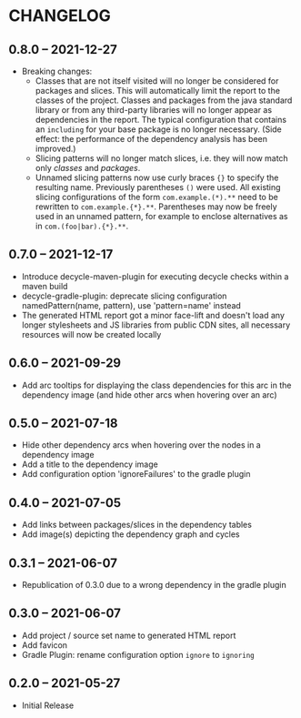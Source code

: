 # CHANGELOG

## 0.8.0 – 2021-12-27
   - Breaking changes: 
     - Classes that are not itself visited will no longer be considered for packages and slices.
       This will automatically limit the report to the classes of the project. Classes and packages from the java
       standard library or from any third-party libraries will no longer appear as dependencies in the report.
       The typical configuration that contains an `including` for your base package is no longer necessary.
       (Side effect: the performance of the dependency analysis has been improved.) 
     - Slicing patterns will no longer match slices, i.e. they will now match only *classes* and *packages*.
     - Unnamed slicing patterns now use curly braces `{}` to specify the resulting name.
       Previously parentheses `()` were used. All existing slicing configurations of the form
       `com.example.(*).**` need to be rewritten to `com.example.{*}.**`. Parentheses may now be freely used in
       an unnamed pattern, for example to enclose alternatives as in `com.(foo|bar).{*}.**`.

## 0.7.0 – 2021-12-17
   - Introduce decycle-maven-plugin for executing decycle checks within a maven build
   - decycle-gradle-plugin: deprecate slicing configuration namedPattern(name, pattern),
     use 'pattern=name' instead
   - The generated HTML report got a minor face-lift and doesn't load any longer stylesheets and JS libraries from 
     public CDN sites, all necessary resources will now be created locally

## 0.6.0 – 2021-09-29
   - Add arc tooltips for displaying the class dependencies for this arc in the dependency image
     (and hide other arcs when hovering over an arc)

## 0.5.0 – 2021-07-18
   - Hide other dependency arcs when hovering over the nodes in a dependency image
   - Add a title to the dependency image  
   - Add configuration option 'ignoreFailures' to the gradle plugin

## 0.4.0 – 2021-07-05
   - Add links between packages/slices in the dependency tables
   - Add image(s) depicting the dependency graph and cycles

## 0.3.1 – 2021-06-07
   - Republication of 0.3.0 due to a wrong dependency in the gradle plugin 

## 0.3.0 – 2021-06-07
   - Add project / source set name to generated HTML report
   - Add favicon
   - Gradle Plugin: rename configuration option `ignore` to `ignoring` 

## 0.2.0 – 2021-05-27
 - Initial Release
